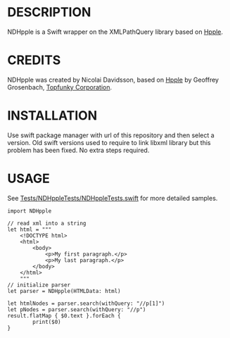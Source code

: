 # DESCRIPTION

NDHpple is a Swift wrapper on the XMLPathQuery library based on [Hpple](http://github.com/topfunky/hpple).

# CREDITS

NDHpple was created by Nicolai Davidsson, based on [Hpple](http://github.com/topfunky/hpple) by Geoffrey Grosenbach, [Topfunky Corporation](http://topfunky.com).

# INSTALLATION

Use swift package manager with url of this repository and then select a version. Old swift versions used to require to link libxml library but this problem has been fixed. No extra steps required.

# USAGE

See [Tests/NDHppleTests/NDHppleTests.swift](http://github.com/nacho4d/NDHpple/tree/master/Tests/NDHppleTests/NDHppleTests.swift) for more detailed samples.

```
import NDHpple

// read xml into a string
let html = """
    <!DOCTYPE html>
    <html>
        <body>
            <p>My first paragraph.</p>
            <p>My last paragraph.</p>
        </body>
    </html>
    """
// initialize parser
let parser = NDHpple(HTMLData: html)

let htmlNodes = parser.search(withQuery: "//p[1]")
let pNodes = parser.search(withQuery: "//p")
result.flatMap { $0.text }.forEach { 
        print($0)
}
```
